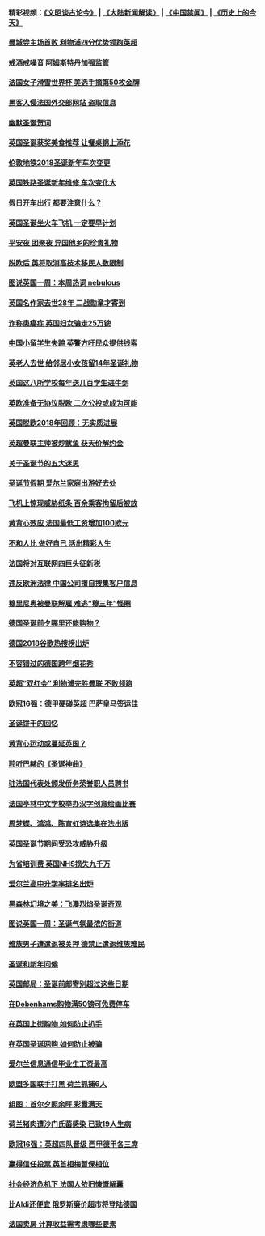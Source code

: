 #### 精彩视频：[《文昭谈古论今》](https://github.com/gfw-breaker/wenzhao/blob/master/README.md?t=12260931) | [《大陆新闻解读》](https://github.com/gfw-breaker/ntdtv-comedy/blob/master/README.md?t=12260931) | [《中国禁闻》](https://github.com/gfw-breaker/ntdtv-news/blob/master/README.md?t=12260931) | [《历史上的今天》](https://github.com/gfw-breaker/today-in-history/blob/master/README.md?t=12260931) 

#### [曼城尝主场首败 利物浦四分优势领跑英超](../pages/nsc974/n10932818.md?t=12260931) 

#### [戒酒戒噪音 阿姆斯特丹加强监管](../pages/nsc974/n10928070.md?t=12260931) 

#### [法国女子滑雪世界杯 美选手摘第50枚金牌](../pages/nsc974/n10927351.md?t=12260931) 

#### [黑客入侵法国外交部网站 盗取信息](../pages/nsc974/n10927269.md?t=12260931) 

#### [幽默圣诞贺词](../pages/nsc974/n10926672.md?t=12260931) 

#### [英国圣诞获奖美食推荐 让餐桌锦上添花](../pages/nsc974/n10926641.md?t=12260931) 

#### [伦敦地铁2018圣诞新年车次变更](../pages/nsc974/n10926629.md?t=12260931) 

#### [英国铁路圣诞新年维修 车次变化大](../pages/nsc974/n10926618.md?t=12260931) 

#### [假日开车出行 都要注意什么？](../pages/nsc974/n10926610.md?t=12260931) 

#### [英国圣诞坐火车飞机 一定要早计划](../pages/nsc974/n10926599.md?t=12260931) 

#### [平安夜 团聚夜 异国他乡的珍贵礼物](../pages/nsc974/n10925634.md?t=12260931) 

#### [脱欧后 英将取消高技术移民人数限制](../pages/nsc974/n10924981.md?t=12260931) 

#### [图说英国一周：本周热词 nebulous](../pages/nsc974/n10925020.md?t=12260931) 

#### [英国名作家去世28年 二战勋章才寄到](../pages/nsc974/n10925014.md?t=12260931) 

#### [诈称患癌症 英国妇女骗走25万镑](../pages/nsc974/n10925008.md?t=12260931) 

#### [中国小留学生失踪  英警方吁民众提供线索](../pages/nsc974/n10925001.md?t=12260931) 

#### [英老人去世 给邻居小女孩留14年圣诞礼物](../pages/nsc974/n10924997.md?t=12260931) 

#### [英国这八所学校每年送几百学生进牛剑](../pages/nsc974/n10924990.md?t=12260931) 

#### [英欧准备无协议脱欧 二次公投或成为可能](../pages/nsc974/n10923373.md?t=12260931) 

#### [英国脱欧2018年回顾：无实质进展](../pages/nsc974/n10923355.md?t=12260931) 

#### [英超曼联主帅被炒鱿鱼 获天价解约金](../pages/nsc974/n10922656.md?t=12260931) 

#### [关于圣诞节的五大迷思](../pages/nsc974/n10919864.md?t=12260931) 

#### [圣诞节假期 爱尔兰家庭出游好去处](../pages/nsc974/n10919966.md?t=12260931) 

#### [飞机上惊现威胁纸条 百余乘客拘留后被放](../pages/nsc974/n10920081.md?t=12260931) 

#### [黄背心效应 法国最低工资增加100欧元](../pages/nsc974/n10919737.md?t=12260931) 

#### [不和人比 做好自己 活出精彩人生](../pages/nsc974/n10920053.md?t=12260931) 

#### [法国将对互联网四巨头征新税](../pages/nsc974/n10919837.md?t=12260931) 

#### [违反欧洲法律 中国公司擅自搜集客户信息](../pages/nsc974/n10918199.md?t=12260931) 

#### [穆里尼奥被曼联解雇 难逃“穆三年”怪圈](../pages/nsc974/n10919101.md?t=12260931) 

#### [德国圣诞前夕哪里还能购物？](../pages/nsc974/n10918186.md?t=12260931) 

#### [德国2018谷歌热搜榜出炉](../pages/nsc974/n10918077.md?t=12260931) 

#### [不容错过的德国跨年烟花秀](../pages/nsc974/n10917989.md?t=12260931) 

#### [英超“双红会” 利物浦完胜曼联 不败领跑](../pages/nsc974/n10917557.md?t=12260931) 

#### [欧冠16强：德甲硬碰英超 巴萨皇马签运佳](../pages/nsc974/n10917207.md?t=12260931) 

#### [圣诞饼干的回忆](../pages/nsc974/n10916160.md?t=12260931) 

#### [黄背心运动或蔓延英国？](../pages/nsc974/n10915769.md?t=12260931) 

#### [聆听巴赫的《圣诞神曲》](../pages/nsc974/n10910868.md?t=12260931) 

#### [驻法国代表处颁发侨务荣誉职人员聘书](../pages/nsc974/n10912829.md?t=12260931) 

#### [法国亭林中文学校举办汉字创意绘画比赛](../pages/nsc974/n10912809.md?t=12260931) 

#### [周梦蝶、鸿鸿、陈育虹诗选集在法出版](../pages/nsc974/n10912778.md?t=12260931) 

#### [英国圣诞节期间受恐攻威胁升级](../pages/nsc974/n10911486.md?t=12260931) 

#### [为省培训费  英国NHS损失九千万](../pages/nsc974/n10911478.md?t=12260931) 

#### [爱尔兰高中升学率排名出炉](../pages/nsc974/n10910761.md?t=12260931) 

#### [黑森林幻境之美：飞瀑烈焰圣诞奇观](../pages/nsc974/n10909442.md?t=12260931) 

#### [图说英国一周：圣诞气氛最浓的街道](../pages/nsc974/n10909173.md?t=12260931) 

#### [维族男子遭遣返被关押 德禁止遣返维族难民](../pages/nsc974/n10908943.md?t=12260931) 

#### [圣诞和新年问候](../pages/nsc974/n10909160.md?t=12260931) 

#### [英国邮局：圣诞前邮寄别超过这些日期](../pages/nsc974/n10909151.md?t=12260931) 

#### [在Debenhams购物满50镑可免费停车](../pages/nsc974/n10909136.md?t=12260931) 

#### [在英国上街购物 如何防止扒手](../pages/nsc974/n10909106.md?t=12260931) 

#### [在英国圣诞网购 如何防止被骗](../pages/nsc974/n10909085.md?t=12260931) 

#### [爱尔兰信息通信毕业生工资最高](../pages/nsc974/n10908531.md?t=12260931) 

#### [欧盟多国联手打黑 荷兰抓捕6人](../pages/nsc974/n10908389.md?t=12260931) 

#### [组图：首尔夕照余晖 彩霞满天](../pages/nsc974/n10908293.md?t=12260931) 

#### [荷兰猪肉遭沙门氏菌感染 已致19人生病](../pages/nsc974/n10908299.md?t=12260931) 

#### [欧冠16强：英超四队晋级 西甲德甲各三席](../pages/nsc974/n10907296.md?t=12260931) 

#### [赢得信任投票 英首相梅暂保相位](../pages/nsc974/n10907229.md?t=12260931) 

#### [社会经济危机下 法国人依旧慷慨解囊](../pages/nsc974/n10906090.md?t=12260931) 

#### [比Aldi还便宜 俄罗斯廉价超市将登陆德国](../pages/nsc974/n10905994.md?t=12260931) 

#### [法国卖房 计算收益需考虑哪些要素](../pages/nsc974/n10906125.md?t=12260931) 


